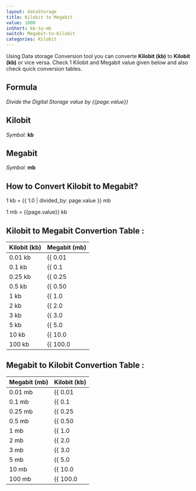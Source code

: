 ```yaml
---
layout: dataStorage
title: Kilobit to Megabit
value: 1000
inShort: kb-to-mb
switch: Megabit-to-Kilobit
categories: Kilobit
---
```


Using Data storage Conversion tool you can converte **Kilobit (kb)** to **Kilobit (kb)** or vice versa. Check 1 Kilobit and Megabit value given below and also check quick conversion tables.

## Formula
*Divide the Digital Storage value by {{page.value}}*

## Kilobit
*Symbol:* **kb**

## Megabit
*Symbol:* **mb**

## How to Convert Kilobit to Megabit?

1 kb = {{ 1.0 | divided_by: page.value }} mb

1 mb = {{page.value}} kb


## Kilobit to Megabit Convertion Table :

| Kilobit (kb) | Megabit (mb) |
| ---- | ---- |
| 0.01 kb | {{ 0.01 | divided_by: page.value | round: 12 }} mb |
| 0.1 kb | {{ 0.1 | divided_by: page.value | round: 12 }} mb |
| 0.25 kb | {{ 0.25 | divided_by: page.value | round: 12 }} mb |
| 0.5 kb | {{ 0.50 | divided_by: page.value | round: 12 }} mb |
| 1 kb | {{ 1.0 | divided_by: page.value | round: 12 }} mb |
| 2 kb | {{ 2.0 | divided_by: page.value | round: 12 }} mb |
| 3 kb | {{ 3.0 | divided_by: page.value | round: 12 }} mb |
| 5 kb | {{ 5.0 | divided_by: page.value | round: 12 }} mb |
| 10 kb | {{ 10.0 | divided_by: page.value | round: 12 }} mb |
| 100 kb | {{ 100.0 | divided_by: page.value | round: 12 }} mb |

## Megabit to Kilobit Convertion Table :

| Megabit (mb) | Kilobit (kb) |
| ---- | ---- |
| 0.01 mb | {{ 0.01 | times: page.value | round: 12 }} kb |
| 0.1 mb | {{ 0.1 | times: page.value | round: 12 }} kb |
| 0.25 mb | {{ 0.25 | times: page.value | round: 12 }} kb |
| 0.5 mb | {{ 0.50 | times: page.value | round: 12 }} kb |
| 1 mb | {{ 1.0 | times: page.value | round: 12 }} kb |
| 2 mb | {{ 2.0 | times: page.value | round: 12 }} kb |
| 3 mb | {{ 3.0 | times: page.value | round: 12 }} kb |
| 5 mb | {{ 5.0 | times: page.value | round: 12 }} kb |
| 10 mb | {{ 10.0 | times: page.value | round: 12 }} kb |
| 100 mb | {{ 100.0 | times: page.value | round: 12 }} kb |


<script>
document.getElementById('selectInput')[2].selected = true
document.getElementById('selectOutput')[6].selected = true
</script>
